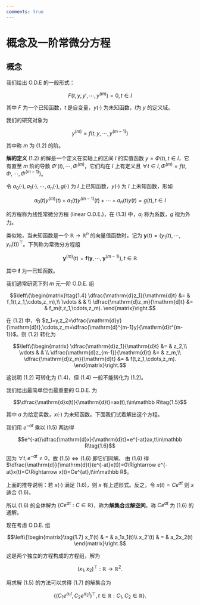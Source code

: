 ```yaml
---
comments: true
---
```

# 概念及一阶常微分方程

## 概念

我们给出 O.D.E 的一般形式：

$$F(t,y,y',\cdots,y^{(m)})=0, t\in I\tag{1.1}$$

其中 $F$ 为一个已知函数，$t$ 是自变量，$y(\cdot)$ 为未知函数，$I$为 $y$ 的定义域。

我们的研究对象为

$$y^{(m)}=f(t,y,\cdots,y^{(m-1)})\tag{1.2}$$

其中称 $m$ 为 $(1.2)$ 的阶。

**解的定义** $(1.2)$ 的解是一个定义在实轴上的区间 $I$ 的实值函数 $y=\Phi(t),t\in I$，它有直至 $m$ 阶的导数 $\Phi'(t),\cdots,\Phi^{(m)}$，它们均在 $I$ 上有定义且 $\forall t\in I,
\Phi^{(m)}=f(t,\Phi,\cdots,\Phi^{(m-1)})$。

令 $a_0(\cdot),a_1(\cdot),\cdots,a_n(\cdot),g(\cdot)$ 为 $I$ 上已知函数，$y(\cdot)$ 为 $I$ 上未知函数，形如

$$a_0(t)y^{(m)}(t)+a_1(t)y^{(m-1)}(t)+\cdots+a_n(t)y(t)=g(t),t\in I\tag{1.3}$$

的方程称为线性常微分方程 (linear O.D.E.)，在 $(1.3)$ 中，$a_i$ 称为系数，$g$ 视为外力。

类似地，当未知函数是一个 $\mathbb R\rightarrow\mathbb R^n$ 的向量值函数时，记为 $\boldsymbol{y}(t)=(y_1(t),\cdots,y_n(t))^\top$。下列称为常微分方程组

$$\boldsymbol{y}^{(m)}(t)=\boldsymbol{f}(\boldsymbol{y},\cdots,\boldsymbol{y}^{(m-1)}),t\in \mathbb R$$

其中 $\boldsymbol{f}$ 为一已知函数。

我们通常研究下列 $m$ 元一阶 O.D.E. 组

$$\left\{\begin{matrix}\tag{1.4}
\dfrac{\mathrm{d}z_1}{\mathrm{d}t} &=  & f_1(t,z_1,\cdots,z_m),\\
\vdots  &  & \\
\dfrac{\mathrm{d}z_m}{\mathrm{d}t} &=  & f_m(t,z_1,\cdots,z_m).
\end{matrix}\right.$$

在 $(1.2)$ 中，令 $z_1=y,z_2=\dfrac{\mathrm{d}y}{\mathrm{d}t},\cdots,z_m=\dfrac{\mathrm{d}^{m-1}y}{\mathrm{d}t^{m-1}}$。则 $(1.2)$ 转化为

$$\left\{\begin{matrix}
\dfrac{\mathrm{d}z_1}{\mathrm{d}t} &=  & z_2,\\
\vdots  &  & \\
\dfrac{\mathrm{d}z_{m-1}}{\mathrm{d}t} &=  & z_m,\\
\dfrac{\mathrm{d}z_m}{\mathrm{d}t} &=  & f(t,z_1,\cdots,z_m).
\end{matrix}\right.$$

这说明 $(1.2)$ 可转化为 $(1.4)$，但 $(1.4)$ 一般不能转化为 $(1.2)$。

我们给出最简单但也最重要的 O.D.E. 为

$$\dfrac{\mathrm{d}x(t)}{\mathrm{d}t}=ax(t),t\in\mathbb R\tag{1.5}$$

其中 $a$ 为给定实数，$x(\cdot)$ 为未知函数。下面我们试着解出这个方程。

我们用 $e^{-at}$ 乘以 $(1.5)$ 两边得

$$e^{-at}\dfrac{\mathrm{d}x}{\mathrm{d}t}=e^{-at}ax,t\in\mathbb R\tag{1.6}$$

因为 $\forall t,e^{-at}\neq 0$，故 $(1.5)\Leftrightarrow (1.6)$ 即它们同解。
由 $(1.6)$ 得 $\dfrac{\mathrm{d}}{\mathrm{d}t}(e^{-at}x(t))=0\Rightarrow e^{-at}x(t)=C\Rightarrow x(t)=Ce^{at},t\in\mathbb R$。

上面的推导说明：若 $x(\cdot)$ 满足 $(1.6)$，则 $x$ 有上述形式。反之，令 $x(t)=Ce^{at}$ 则 $x$ 适合 $(1.6)$。

所以 $(1.6)$ 的全体解为 $\{Ce^{at}:C\in\mathbb R\}$，称为**解集合**或**解空间**。称 $Ce^{at}$ 为 $(1.6)$ 的通解。

现在考虑 O.D.E. 组

$$\left\{\begin{matrix}\tag{1.7}
x_1'(t) & = & a_1x_1(t)\\
x_2'(t) & = & a_2x_2(t)
\end{matrix}\right.$$

这是两个独立的方程构成的方程组，解为

$$(x_1,x_2)^\top:\mathbb R\rightarrow\mathbb R^2.$$

用求解 $(1.5)$ 的方法可以求得 $(1.7)$ 的解集合为

$$\{(C_1e^{a_1t},C_2e^{a_2t})^\top,t\in\mathbb R:C_1,C_2\in\mathbb R\}.$$
